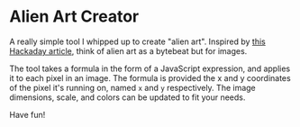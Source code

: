 # Alien Art Creator
A really simple tool I whipped up to create "alien art". Inspired by [this Hackaday article](https://hackaday.com/2021/04/13/alien-art-drawn-with-surprisingly-simple-math/), think of alien art as a bytebeat but for images.

The tool takes a formula in the form of a JavaScript expression, and applies it to each pixel in an image. The formula is provided the x and y coordinates of the pixel it's running on, named `x` and `y` respectively. The image dimensions, scale, and colors can be updated to fit your needs. 

Have fun!
